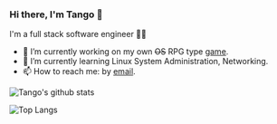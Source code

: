 ### Hi there, I'm Tango 👋



I'm a full stack software engineer 👨‍💻
- 🔭 I’m currently working on my own ~~OS~~ RPG type [game](https://github.com/TangoBeee/age-of-empire-4-rpg).
- 🌱 I’m currently learning Linux System Administration, Networking.
- 📫 How to reach me: by [email](mailto:querytango@gmail.com).

![Tango's github stats](https://github-readme-stats.vercel.app/api?username=TangoBeee&count_private=true&show_icons=true&theme=dracula&hide=issues)

![Top Langs](https://github-readme-stats.vercel.app/api/top-langs/?username=TangoBeee&layout=compact&show_icons=true&theme=dracula&hide=issues&card_width=445&exclude_repo=Coursera_Machine_Learning,ProjectEuler)
